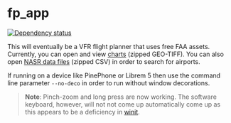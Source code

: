 # fp_app

[![Dependency status](https://deps.rs/repo/github/Barugon/fp_app/status.svg)](https://deps.rs/repo/github/Barugon/fp_app)

This will eventually be a VFR flight planner that uses free FAA assets. Currently, you can open and view [charts](https://www.faa.gov/air_traffic/flight_info/aeronav/digital_products/vfr/) (zipped GEO-TIFF). You can also open [NASR data files](https://www.faa.gov/air_traffic/flight_info/aeronav/aero_data/NASR_Subscription/) (zipped CSV) in order to search for airports.

If running on a device like PinePhone or Librem 5 then use the command line parameter `--no-deco` in order to run without window decorations.

> **Note**: Pinch-zoom and long press are now working. The software keyboard, however, will not not come up automatically come up as this appears to be a deficiency in [winit](https://github.com/rust-windowing/winit/issues/1823).
